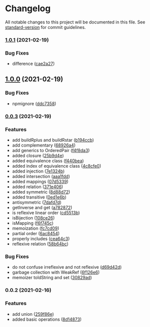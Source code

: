 # Changelog

All notable changes to this project will be documented in this file. See [standard-version](https://github.com/conventional-changelog/standard-version) for commit guidelines.

### [1.0.1](https://github.com/jlguenego/set/compare/v1.0.0...v1.0.1) (2021-02-19)


### Bug Fixes

* difference ([cae2a27](https://github.com/jlguenego/set/commit/cae2a278431236894fd0e007a3ea897533350835))

## [1.0.0](https://github.com/jlguenego/set/compare/v0.0.3...v1.0.0) (2021-02-19)


### Bug Fixes

* npmignore ([ddc7358](https://github.com/jlguenego/set/commit/ddc735889379fd3daf61e9c394f90abbc7cdfd58))

### [0.0.3](https://github.com/jlguenego/set/compare/v0.0.2...v0.0.3) (2021-02-19)


### Features

* add buildRplus and buildRstar ([b194ccb](https://github.com/jlguenego/set/commit/b194ccb278c20e66aceead2fa407d666200e1cca))
* add complementary ([68926a4](https://github.com/jlguenego/set/commit/68926a4dd595ac24be8f1654c27f963b1ca5f08a))
* add generics to OrderedPair ([f4f8da3](https://github.com/jlguenego/set/commit/f4f8da342017e583ae90adc338a621db26cb384d))
* added closure ([25b9d4e](https://github.com/jlguenego/set/commit/25b9d4e84e88d887f44e8d11f765b7e83ed2ea7a))
* added equivalence class ([f440bea](https://github.com/jlguenego/set/commit/f440bea5fd0f66e0c1c2f7e18360580e401146c3))
* added index of equivalence class ([4c8cfe0](https://github.com/jlguenego/set/commit/4c8cfe0da07b96f6576f642a799b4ca75026fb4c))
* added injection ([7e1324b](https://github.com/jlguenego/set/commit/7e1324b9e4ce06ebf2ad6cb150cd7c8a02fefaa3))
* added intersection ([aaa1fdd](https://github.com/jlguenego/set/commit/aaa1fddae0666bb1e4b21bb4fc66187c4ca83278))
* added mappings ([07d5339](https://github.com/jlguenego/set/commit/07d5339e4cd00b39ca2d0dfbfbd38683cda43dfc))
* added relation ([371e406](https://github.com/jlguenego/set/commit/371e4068a1ac879f248eb5ff8fd0a0287e736731))
* added symmetric ([8d88d72](https://github.com/jlguenego/set/commit/8d88d7267feacfa750bece66b45ed49bc4cfea66))
* added transitive ([0ed1e6b](https://github.com/jlguenego/set/commit/0ed1e6beacd04183b11732db37618b6fb5682fa2))
* antisymmetric ([7dafd7d](https://github.com/jlguenego/set/commit/7dafd7da2ed0fc90651871e6db7555e7008cb96b))
* getInverse and get ([a782872](https://github.com/jlguenego/set/commit/a7828727a6aad3ac2409c0cccadc00ebdbbc3e8f))
* is reflexive linear order ([cd5513b](https://github.com/jlguenego/set/commit/cd5513bb81e10cfe19551360742f00628dfec1f5))
* isBijection ([108ce26](https://github.com/jlguenego/set/commit/108ce26b92ab0f0c1e63759eea1e084f68ef537a))
* isMapping ([f6f745c](https://github.com/jlguenego/set/commit/f6f745c4ba3f7b65f40136c93c39a0917129b37d))
* memoization ([fc7cd09](https://github.com/jlguenego/set/commit/fc7cd09144a8017e3f9385de90b2067e974dc4fb))
* partial order ([6ac8454](https://github.com/jlguenego/set/commit/6ac84540b923c1b3bff6db3b50837c2b8ef3fd7e))
* properly includes ([cea64c3](https://github.com/jlguenego/set/commit/cea64c38bb98641d312d61f61b0ac8c9741efbdd))
* reflexive relation ([58b64bc](https://github.com/jlguenego/set/commit/58b64bc27ccc096eb5d9cfec12314496e06217e3))


### Bug Fixes

* do not confuse irreflexive and not reflexive ([d69d42d](https://github.com/jlguenego/set/commit/d69d42d39ac95d4a268dfba3c4ec063a2b69d7ed))
* garbage collection with WeakRef ([6f126e6](https://github.com/jlguenego/set/commit/6f126e67474301a3fa2f7c6ed6f69da9858d6f69))
* memoizer toIdString and set ([30829ad](https://github.com/jlguenego/set/commit/30829adc861acc8105e81314d24066a85b0eb791))

### 0.0.2 (2021-02-16)


### Features

* add union ([259f86e](https://github.com/jlguenego/set/commit/259f86ea08805c5cd085ad73412ff38d616b9bd5))
* added basic operations ([8d14873](https://github.com/jlguenego/set/commit/8d14873f3ac54db954f1d06ef7c1455c87a0f38e))
